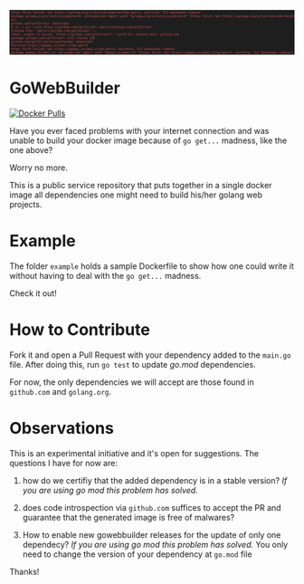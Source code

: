 ![motive](https://raw.githubusercontent.com/abilioesteves/gowebbuilder/assets/motive.png)

# GoWebBuilder
[![Docker Pulls](https://img.shields.io/docker/pulls/abilioesteves/gowebbuilder.svg)](https://hub.docker.com/r/abilioesteves/gowebbuilder)

Have you ever faced problems with your internet connection and was unable to build your docker image because of `go get...` madness, like the one above?

Worry no more.

This is a public service repository that puts together in a single docker image all dependencies one might need to build his/her golang web projects.

# Example

The folder `example` holds a sample Dockerfile to show how one could write it without having to deal with the `go get...` madness.

Check it out!

# How to Contribute

Fork it and open a Pull Request with your dependency added to the `main.go` file. After doing this, run `go test` to update *go.mod*
dependencies.

For now, the only dependencies we will accept are those found in `github.com` and `golang.org`.

# Observations

This is an experimental initiative and it's open for suggestions. The questions I have for now are:

1. how do we certifiy that the added dependency is in a stable version? 
    *If you are using go mod this problem has solved.*

2. does code introspection via `github.com` suffices to accept the PR and guarantee that the generated image is free of malwares?

3. How to enable new gowebbuilder releases for the update of only one dependecy? 
    *If you are using go mod this problem has solved.*
    You only need to change the version of your dependency at `go.mod` file

Thanks!


